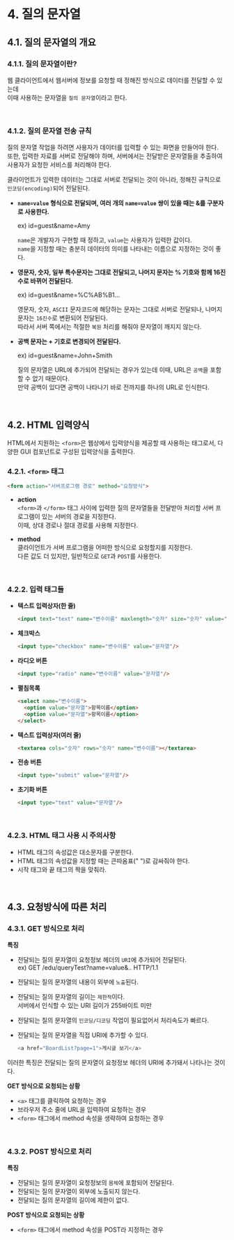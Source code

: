 # 4. 질의 문자열
## 4.1. 질의 문자열의 개요
### 4.1.1. 질의 문자열이란?
웹 클라이언트에서 웹서버에 정보를 요청할 때 정해진 방식으로 데이터를 전달할 수 있는데  
이때 사용하는 문자열을 `질의 문자열`이라고 한다.

<br/>

### 4.1.2. 질의 문자열 전송 규칙
질의 문자열 작업을 하려면 사용자가 데이터를 입력할 수 있는 화면을 만들어야 한다.  
또한, 입력한 자료를 서버로 전달해야 하며, 서버에서는 전달받은 문자열들을 추출하여 사용자가 요청한 서비스를 처리해야 한다.

클라이언트가 입력한 데이터는 그대로 서버로 전달되는 것이 아니라, 정해진 규칙으로 `인코딩(encoding)`되어 전달된다.
- **`name=value` 형식으로 전달되며, 여러 개의 `name=value` 쌍이 있을 때는 &를 구분자로 사용한다.**  
  
  ex) id=guest&name=Amy
  
  `name`은 개발자가 구현할 때 정하고, `value`는 사용자가 입력한 값이다.  
  `name`을 지정할 때는 충분히 데이터의 의미를 나타내는 이름으로 지정하는 것이 좋다.
  
- **영문자, 숫자, 일부 특수문자는 그대로 전달되고, 나머지 문자는 % 기호와 함께 16진수로 바뀌어 전달된다.**  
  
  ex) id=guest&name=%C%AB%B1...
  
  영문자, 숫자, `ASCII` 문자코드에 해당하는 문자는 그대로 서버로 전달되나, 나머지 문자는 `16진수`로 변환되어 전달된다.  
  따라서 서버 쪽에서는 적절한 `복원` 처리를 해줘야 문자열이 깨지지 않는다.
  
- **공백 문자는 + 기호로 변경되어 전달된다.**  
  
  ex) id=guest&name=John+Smith
  
  질의 문자열은 URL에 추가되어 전달되는 경우가 있는데 이때, URL은 `공백`을 포함할 수 없기 때문이다.  
  만약 공백이 있다면 공백이 나타나기 바로 전까지를 하나의 URL로 인식한다.

<br/>

## 4.2. HTML 입력양식
HTML에서 지원하는 `<form>`은 웹상에서 입력양식을 제공할 때 사용하는 태그로서, 다양한 GUI 컴포넌트로 구성된 입력양식을 출력한다.

### 4.2.1. `<form>` 태그
```HTML
<form action="서버프로그램 경로" method="요청방식">
  ```
  
  - **action**  
    `<form>`과 `</form>` 태그 사이에 입력한 질의 문자열들을 전달받아 처리할 서버 프로그램이 있는 서버의 경로을 지정한다.  
    이때, 상대 경로나 절대 경로를 사용해 지정한다.
    
  - **method**  
    클라이언트가 서버 프로그램을 어떠한 방식으로 요청할지를 지정한다.  
    다른 값도 더 있지만, 일반적으로 `GET`과 `POST`를 사용한다.

<br/>

### 4.2.2. 입력 태그들
- **텍스트 입력상자(한 줄)**  
  ```HTML
  <input text="text" name="변수이름" maxlength="숫자" size="숫자" value="문자열"/>
  ```

- **체크박스**  
  ```HTML
  <input type="checkbox" name="변수이름" value="문자열"/>
  ```
  
- **라디오 버튼**  
  ```HTML
  <input type="radio" name="변수이름" value="문자열"/>
  ```
  
- **펼침목록**  
  ```HTML
  <select name="변수이름">
    <option value="문자열">항목이름</option>
    <option value="문자열">항목이름</option>
  </select>
  ```
  
- **텍스트 입력상자(여러 줄)**  
  ```HTML
  <textarea cols="숫자" rows="숫자" name="변수이름"></textarea>
  ```
  
- **전송 버튼**  
  ```HTML
  <input type="submit" value="문자열"/>
  ```
  
- **초기화 버튼**  
  ```HTML
  <input type="text" value="문자열"/>
  ```

<br/>

### 4.2.3. HTML 태그 사용 시 주의사항
- HTML 태그의 속성값은 대소문자를 구분한다.
- HTML 태그의 속성값을 지정할 때는 큰따옴표(" ")로 감싸줘야 한다.
- 시작 태그와 끝 태그의 짝을 맞춰라.

<br/>

## 4.3. 요청방식에 따른 처리
### 4.3.1. GET 방식으로 처리
**특징**
- 전달되는 질의 문자열이 요청정보 헤더의 `URI`에 추가되어 전달된다.  
  ex) GET /edu/queryTest?name=value&.. HTTP/1.1
  
- 전달되는 질의 문자열의 내용이 외부에 `노출`된다.

- 전달되는 질의 문자열의 길이는 `제한적`이다.  
  서버에서 인식할 수 있는 URI 길이가 255바이트 미만
  
- 전달되는 질의 문자열의 `인코딩/디코딩` 작업이 필요없어서 처리속도가 빠르다.

- 전달되는 질의 문자열을 직접 URI에 추가할 수 있다.
  ```java
  <a href="BoardList?page=1">게시글 보기</a>
  ```

이러한 특징은 전달되는 질의 문자열이 요청정보 헤더의 URI에 추가돼서 나타나는 것이다.

**GET 방식으로 요청되는 상황**  
- `<a>` 태그를 클릭하여 요청하는 경우
- 브라우저 주소 줄에 URL을 입력하여 요청하는 경우
- `<form>` 태그에서 method 속성을 생략하여 요청하는 경우

<br/>

### 4.3.2. POST 방식으로 처리
**특징**
- 전달되는 질의 문자열이 요청정보의 `몸체`에 포함되어 전달된다.
- 전달되는 질의 문자열이 외부에 노출되지 않는다.
- 전달되는 질의 문자열의 길이에 제한이 없다.

**POST 방식으로 요청되는 상황**
- `<form>` 태그에서 method 속성을 POST라 지정하는 경우

